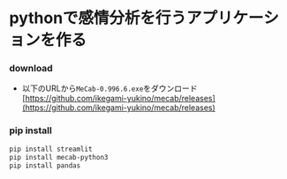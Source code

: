 # pythonで感情分析を行うアプリケーションを作る

### download
- 以下のURLから`MeCab-0.996.6.exe`をダウンロード
&emsp; [https://github.com/ikegami-yukino/mecab/releases](https://github.com/ikegami-yukino/mecab/releases)


### pip install
```bash
pip install streamlit
pip install mecab-python3
pip install pandas
```